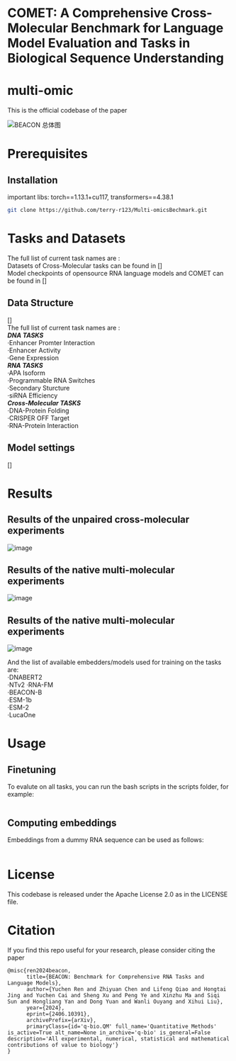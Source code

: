 # COMET: A Comprehensive Cross-Molecular Benchmark for  Language Model Evaluation and Tasks in Biological Sequence Understanding
# multi-omic
This is the official codebase of the paper

![BEACON 总体图](https://github.com/terry-r123/Multi-omicsBechmark/blob/main/fig_full_vertical_0513.png)

# Prerequisites
## Installation

important libs: torch==1.13.1+cu117, transformers==4.38.1

```bash
git clone https://github.com/terry-r123/Multi-omicsBechmark.git
```

# Tasks and Datasets
The full list of current task names are :  
Datasets of Cross-Molecular tasks can be found in []  
Model checkpoints of opensource RNA language models and COMET can be found in []  
## Data Structure
[]  
The full list of current task names are :  
***DNA TASKS***  
·Enhancer Promter Interaction  
·Enhancer Activity  
·Gene Expression  
***RNA TASKS***  
·APA Isoform  
·Programmable RNA Switches  
·Secondary Sturcture  
·siRNA Efficiency  
***Cross-Molecular TASKS***  
·DNA-Protein Folding  
·CRISPER OFF Target  
·RNA-Protein Interaction  

## Model settings
[]  

# Results
## Results of the unpaired cross-molecular experiments
![image](https://github.com/user-attachments/assets/e6b0fe78-9eb6-42d9-b486-b1995aec6c18)
## Results of the native multi-molecular experiments
![image](https://github.com/user-attachments/assets/e79dc859-a429-4006-bd33-f4c8bee6993a)
## Results of the native multi-molecular experiments
![image](https://github.com/user-attachments/assets/81cb7b79-5022-4c64-bbd6-21a2c88409bf)

And the list of available embedders/models used for training on the tasks are:  
·DNABERT2  
·NTv2
·RNA-FM  
·BEACON-B  
·ESM-1b  
·ESM-2  
·LucaOne  


# Usage
## Finetuning
To evalute on all tasks, you can run the bash scripts in the scripts folder, for example:
```bash

```
## Computing embeddings
Embeddings from a dummy RNA sequence can be used as follows:
```bash
```

# License
This codebase is released under the Apache License 2.0 as in the LICENSE file.

# Citation

If you find this repo useful for your research, please consider citing the paper
```
@misc{ren2024beacon,
      title={BEACON: Benchmark for Comprehensive RNA Tasks and Language Models}, 
      author={Yuchen Ren and Zhiyuan Chen and Lifeng Qiao and Hongtai Jing and Yuchen Cai and Sheng Xu and Peng Ye and Xinzhu Ma and Siqi Sun and Hongliang Yan and Dong Yuan and Wanli Ouyang and Xihui Liu},
      year={2024},
      eprint={2406.10391},
      archivePrefix={arXiv},
      primaryClass={id='q-bio.QM' full_name='Quantitative Methods' is_active=True alt_name=None in_archive='q-bio' is_general=False description='All experimental, numerical, statistical and mathematical contributions of value to biology'}
}
```






